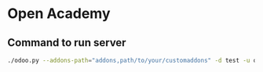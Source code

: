 # Open Academy

## Command to run server

```bash
./odoo.py --addons-path="addons,path/to/your/customaddons" -d test -u openacademy
```
